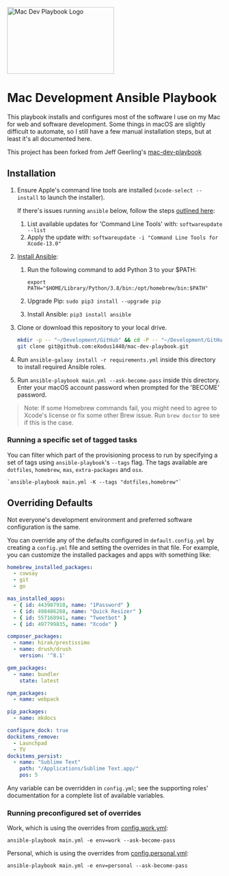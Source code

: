 <img src="https://raw.githubusercontent.com/eXodus1440/mac-dev-playbook/master/files/Mac-Dev-Playbook-Logo.png" width="250" height="156" alt="Mac Dev Playbook Logo" />

# Mac Development Ansible Playbook

This playbook installs and configures most of the software I use on my Mac for web and software development. Some things in macOS are slightly difficult to automate, so I still have a few manual installation steps, but at least it's all documented here.

This project has been forked from Jeff Geerling's [mac-dev-playbook](https://github.com/geerlingguy/mac-dev-playbook)

## Installation

  1. Ensure Apple's command line tools are installed (`xcode-select --install` to launch the installer).
    
      If there's issues running `ansible` below, follow the steps [outlined here](https://stackoverflow.com/questions/59887436/importerror-cannot-import-name-packagefinder):
      1. List available updates for 'Command Line Tools' with: `softwareupdate --list`
      2. Apply the update with: `softwareupdate -i "Command Line Tools for Xcode-13.0"`
    
  2. [Install Ansible](https://docs.ansible.com/ansible/latest/installation_guide/index.html):

     1. Run the following command to add Python 3 to your $PATH: 
     
        `export PATH="$HOME/Library/Python/3.8/bin:/opt/homebrew/bin:$PATH"`
     2. Upgrade Pip: `sudo pip3 install --upgrade pip`
     3. Install Ansible: `pip3 install ansible`

  3. Clone or download this repository to your local drive.
  
     ```bash
     mkdir -p -- "~/Development/GitHub" && cd -P -- "~/Development/GitHub"
     git clone git@github.com:eXodus1440/mac-dev-playbook.git
     ```
  4. Run `ansible-galaxy install -r requirements.yml` inside this directory to install required Ansible roles.
  5. Run `ansible-playbook main.yml --ask-become-pass` inside this directory. Enter your macOS account password when prompted for the 'BECOME' password.

> Note: If some Homebrew commands fail, you might need to agree to Xcode's license or fix some other Brew issue. Run `brew doctor` to see if this is the case.

### Running a specific set of tagged tasks

You can filter which part of the provisioning process to run by specifying a set of tags using `ansible-playbook`'s `--tags` flag. The tags available are `dotfiles`, `homebrew`, `mas`, `extra-packages` and `osx`.

    `ansible-playbook main.yml -K --tags "dotfiles,homebrew"`

## Overriding Defaults

Not everyone's development environment and preferred software configuration is the same.

You can override any of the defaults configured in `default.config.yml` by creating a `config.yml` file and setting the overrides in that file. For example, you can customize the installed packages and apps with something like:

```yaml
homebrew_installed_packages:
  - cowsay
  - git
  - go

mas_installed_apps:
  - { id: 443987910, name: "1Password" }
  - { id: 498486288, name: "Quick Resizer" }
  - { id: 557168941, name: "Tweetbot" }
  - { id: 497799835, name: "Xcode" }

composer_packages:
  - name: hirak/prestissimo
  - name: drush/drush
    version: '^8.1'

gem_packages:
  - name: bundler
    state: latest

npm_packages:
  - name: webpack

pip_packages:
  - name: mkdocs

configure_dock: true
dockitems_remove:
  - Launchpad
  - TV
dockitems_persist:
  - name: "Sublime Text"
    path: "/Applications/Sublime Text.app/"
    pos: 5
```

Any variable can be overridden in `config.yml`; see the supporting roles' documentation for a complete list of available variables.

### Running preconfigured set of overrides

Work, which is using the overrides from [config.work.yml](https://github.com/eXodus1440/mac-dev-playbook/blob/master/config.work.yml): 

`ansible-playbook main.yml -e env=work --ask-become-pass`



Personal, which is using the overrides from [config.personal.yml](https://github.com/eXodus1440/mac-dev-playbook/blob/master/config.personal.yml): 

`ansible-playbook main.yml -e env=personal --ask-become-pass`
